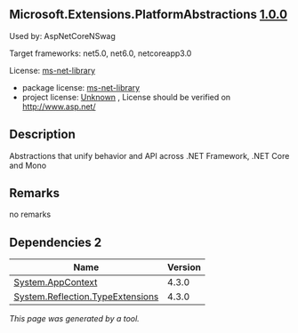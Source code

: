 Microsoft.Extensions.PlatformAbstractions [1.0.0](https://www.nuget.org/packages/Microsoft.Extensions.PlatformAbstractions/1.0.0)
--------------------

Used by: AspNetCoreNSwag

Target frameworks: net5.0, net6.0, netcoreapp3.0

License: [ms-net-library](../../../../licenses/ms-net-library) 

- package license: [ms-net-library](http://www.microsoft.com/web/webpi/eula/net_library_eula_enu.htm) 
- project license: [Unknown](http://www.asp.net/) , License should be verified on http://www.asp.net/

Description
-----------
Abstractions that unify behavior and API across .NET Framework, .NET Core and Mono

Remarks
-----------
no remarks


Dependencies 2
-----------

|Name|Version|
|----------|:----|
|[System.AppContext](../../../../packages/nuget.org/system.appcontext/4.3.0)|4.3.0|
|[System.Reflection.TypeExtensions](../../../../packages/nuget.org/system.reflection.typeextensions/4.3.0)|4.3.0|

*This page was generated by a tool.*